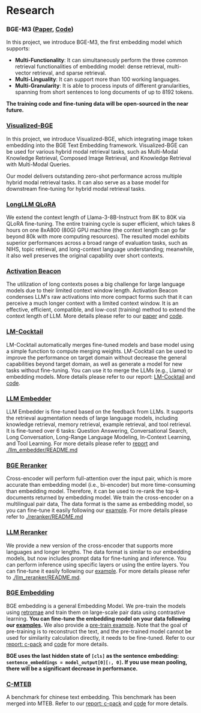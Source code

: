 # Research

### BGE-M3 ([Paper](https://arxiv.org/pdf/2402.03216.pdf), [Code](https://github.com/FlagOpen/FlagEmbedding_Aizip/tree/master/research/BGE_M3))


In this project, we introduce BGE-M3, the first embedding model which supports:

- **Multi-Functionality**: It can simultaneously perform the three common retrieval functionalities of embedding model: dense retrieval, multi-vector retrieval, and sparse retrieval.
- **Multi-Linguality**: It can support more than 100 working languages.
- **Multi-Granularity**: It is able to process inputs of different granularities, spanning from short sentences to long documents of up to 8192 tokens.

**The training code and fine-tuning data will be open-sourced in the near future.**

### [Visualized-BGE](https://github.com/FlagOpen/FlagEmbedding_Aizip/tree/master/research/visual_bge)

In this project, we introduce Visualized-BGE, which integrating image token embedding into the BGE Text Embedding framework. Visualized-BGE can be used for various hybrid modal retrieval tasks, such as Multi-Modal Knowledge Retrieval, Composed Image Retrieval, and Knowledge Retrieval with Multi-Modal Queries.

Our model delivers outstanding zero-shot performance across multiple hybrid modal retrieval tasks. It can also serve as a base model for downstream fine-tuning for hybrid modal retrieval tasks.



### [LongLLM QLoRA](https://github.com/FlagOpen/FlagEmbedding_Aizip/tree/master/research/Long_LLM/longllm_qlora)

We extend the context length of Llama-3-8B-Instruct from 8K to 80K via QLoRA fine-tuning. The entire training cycle is super efficient, which takes 8 hours on one 8xA800 (80G) GPU machine (the context length can go far beyond 80k with more computing resources). The resulted model exhibits superior performances across a broad range of evaluation tasks, such as NIHS, topic retrieval, and long-context language understanding; meanwhile, it also well preserves the original capability over short contexts.


### [Activation Beacon](https://github.com/FlagOpen/FlagEmbedding_Aizip/tree/master/research/Long_LLM/activation_beacon)

The utilization of long contexts poses a big challenge for large language models due to their limited context window length.
Activation Beacon condenses LLM's raw activations into more compact forms such that it can perceive a much longer context with a limited context window. 
It is an effective, efficient, compatible, and low-cost (training) method to extend the context length of LLM.
More details please refer to our [paper](https://arxiv.org/abs/2401.03462) and [code](https://github.com/FlagOpen/FlagEmbedding_Aizip/tree/master/research/Long_LLM/activation_beacon).


### [LM-Cocktail](https://github.com/FlagOpen/FlagEmbedding_Aizip/tree/master/research/LM_Cocktail)

LM-Cocktail automatically merges fine-tuned models and base model using a simple function to compute merging weights.
LM-Cocktail can be used to improve the performance on target domain without decrease the general capabilities beyond target domain, 
as well as generate a model for new tasks without fine-tuning.
You can use it to merge the LLMs (e.g., Llama) or embedding models.
More details please refer to our report: [LM-Cocktail](https://arxiv.org/abs/2311.13534) and [code](https://github.com/FlagOpen/FlagEmbedding_Aizip/tree/master/research/LM_Cocktail).



### [LLM Embedder](https://github.com/FlagOpen/FlagEmbedding_Aizip/tree/master/FlagEmbedding_Aizip/llm_embedder) 

LLM Embedder is fine-tuned based on the feedback from LLMs. 
It supports the retrieval augmentation needs of large language models, including knowledge retrieval, memory retrieval, example retrieval, and tool retrieval. 
It is fine-tuned over 6 tasks: Question Answering, Conversational Search, Long Conversation, 
Long-Range Language Modeling, In-Context Learning, and Tool Learning.
For more details please refer to [report](https://arxiv.org/abs/2310.07554) and [./llm_embedder/README.md](https://github.com/FlagOpen/FlagEmbedding_Aizip/tree/master/research/llm_embedder)


### [BGE Reranker](https://github.com/FlagOpen/FlagEmbedding_Aizip/tree/master/research/reranker)

Cross-encoder will perform full-attention over the input pair,
which is more accurate than embedding model (i.e., bi-encoder) but more time-consuming than embedding model.
Therefore, it can be used to re-rank the top-k documents returned by embedding model.
We train the cross-encoder on a multilingual pair data, 
The data format is the same as embedding model, so you can fine-tune it easily following our [example](https://github.com/FlagOpen/FlagEmbedding_Aizip/tree/master/examples/reranker). 
For more details please refer to [./reranker/README.md](https://github.com/FlagOpen/FlagEmbedding_Aizip/tree/master/research/reranker)


### [LLM Reranker](https://github.com/FlagOpen/FlagEmbedding_Aizip/tree/master/research/llm_reranker) 

We provide a new version of the cross-encoder that supports more languages and longer lengths. The data format is similar to our embedding models, but now includes prompt data for fine-tuning and inference. You can perform inference using specific layers or using the entire layers. You can fine-tune it easily following our [example](https://github.com/FlagOpen/FlagEmbedding_Aizip/tree/master/FlagEmbedding_Aizip/llm_reranker#fine-tune).
For more details please refer to [./llm_reranker/README.md](https://github.com/FlagOpen/FlagEmbedding_Aizip/tree/master/research/llm_reranker).

### [BGE Embedding](https://github.com/FlagOpen/FlagEmbedding_Aizip/tree/master/research/baai_general_embedding) 

BGE embedding is a general Embedding Model. We pre-train the models using [retromae](https://github.com/staoxiao/RetroMAE) and train them on large-scale pair data using contrastive learning. 
**You can fine-tune the embedding model on your data following our [examples](https://github.com/FlagOpen/FlagEmbedding_Aizip/tree/master/examples/finetune/embedder).**
We also provide a [pre-train example](https://github.com/FlagOpen/FlagEmbedding_Aizip/tree/master/research/old-examples/pretrain).
Note that the goal of pre-training is to reconstruct the text, and the pre-trained model cannot be used for similarity calculation directly, it needs to be fine-tuned.
Refer to our [report: c-pack](https://arxiv.org/pdf/2309.07597.pdf) and [code](https://github.com/FlagOpen/FlagEmbedding_Aizip/tree/master/research/baai_general_embedding) for more details.

**BGE uses the last hidden state of `[cls]` as the sentence embedding: `sentence_embeddings = model_output[0][:, 0]`. If you use mean pooling, there will be a significant decrease in performance.**


### [C-MTEB](https://github.com/FlagOpen/FlagEmbedding_Aizip/tree/master/research/C_MTEB)

A benchmark for chinese text embedding. This benchmark has been merged into MTEB. 
Refer to our [report: c-pack](https://arxiv.org/pdf/2309.07597.pdf) and [code](https://github.com/FlagOpen/FlagEmbedding_Aizip/tree/master/research/C_MTEB) for more details.
